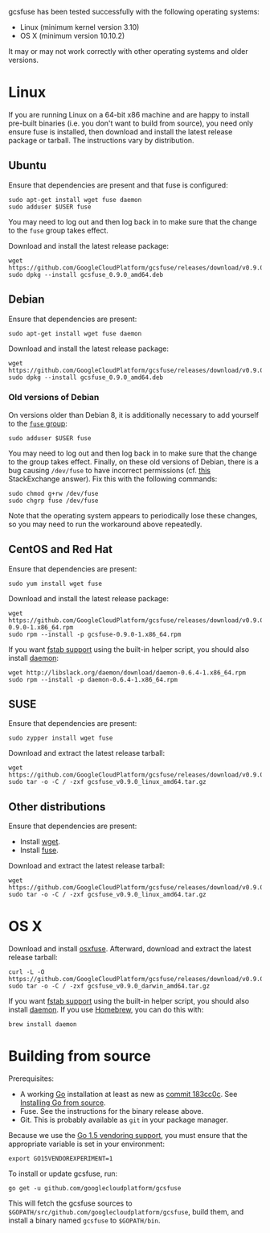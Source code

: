 
gcsfuse has been tested successfully with the following operating systems:

*   Linux (minimum kernel version 3.10)
*   OS X (minimum version 10.10.2)

It may or may not work correctly with other operating systems and older versions.


# Linux

If you are running Linux on a 64-bit x86 machine and are happy to install
pre-built binaries (i.e. you don't want to build from source), you need only
ensure fuse is installed, then download and install the latest release package
or tarball. The instructions vary by distribution.


## Ubuntu

Ensure that dependencies are present and that fuse is configured:

    sudo apt-get install wget fuse daemon
    sudo adduser $USER fuse

You may need to log out and then log back in to make sure that the change to
the `fuse` group takes effect.

Download and install the latest release package:

    wget https://github.com/GoogleCloudPlatform/gcsfuse/releases/download/v0.9.0/gcsfuse_0.9.0_amd64.deb
    sudo dpkg --install gcsfuse_0.9.0_amd64.deb


## Debian

Ensure that dependencies are present:

    sudo apt-get install wget fuse daemon

Download and install the latest release package:

    wget https://github.com/GoogleCloudPlatform/gcsfuse/releases/download/v0.9.0/gcsfuse_0.9.0_amd64.deb
    sudo dpkg --install gcsfuse_0.9.0_amd64.deb

### Old versions of Debian

On versions older than Debian 8, it is additionally necessary to add yourself
to the [`fuse` group][fuse-group]:

    sudo adduser $USER fuse

You may need to log out and then log back in to make sure that the change to
the group takes effect. Finally, on these old versions of Debian, there is a
bug causing `/dev/fuse` to have incorrect permissions (cf. [this][debian-bug]
StackExchange answer). Fix this with the following commands:

```
sudo chmod g+rw /dev/fuse
sudo chgrp fuse /dev/fuse
```

Note that the operating system appears to periodically lose these changes, so
you may need to run the workaround above repeatedly.

[fuse-group]: https://wiki.debian.org/SystemGroups
[debian-bug]: http://superuser.com/a/800016/429161


## CentOS and Red Hat

Ensure that dependencies are present:

    sudo yum install wget fuse

Download and install the latest release package:

    wget https://github.com/GoogleCloudPlatform/gcsfuse/releases/download/v0.9.0/gcsfuse-0.9.0-1.x86_64.rpm
    sudo rpm --install -p gcsfuse-0.9.0-1.x86_64.rpm

If you want [fstab support][fstab] using the built-in helper script, you should
also install [daemon][daemon]:

    wget http://libslack.org/daemon/download/daemon-0.6.4-1.x86_64.rpm
    sudo rpm --install -p daemon-0.6.4-1.x86_64.rpm

[fstab]: mounting.md
[daemon]: http://libslack.org/daemon/


## SUSE

Ensure that dependencies are present:

    sudo zypper install wget fuse

Download and extract the latest release tarball:

    wget https://github.com/GoogleCloudPlatform/gcsfuse/releases/download/v0.9.0/gcsfuse_v0.9.0_linux_amd64.tar.gz
    sudo tar -o -C / -zxf gcsfuse_v0.9.0_linux_amd64.tar.gz


## Other distributions

Ensure that dependencies are present:

*   Install [wget](http://www.gnu.org/software/wget/).
*   Install [fuse](http://fuse.sourceforge.net/).

Download and extract the latest release tarball:

    wget https://github.com/GoogleCloudPlatform/gcsfuse/releases/download/v0.9.0/gcsfuse_v0.9.0_linux_amd64.tar.gz
    sudo tar -o -C / -zxf gcsfuse_v0.9.0_linux_amd64.tar.gz



# OS X

Download and install [osxfuse][]. Afterward, download and extract the latest
release tarball:

    curl -L -O https://github.com/GoogleCloudPlatform/gcsfuse/releases/download/v0.9.0/gcsfuse_v0.9.0_darwin_amd64.tar.gz
    sudo tar -o -C / -zxf gcsfuse_v0.9.0_darwin_amd64.tar.gz

[osxfuse]: https://osxfuse.github.io/

If you want [fstab support][fstab] using the built-in helper script, you should
also install [daemon][daemon]. If you use [Homebrew][homebrew], you can do this
with:

    brew install daemon

[fstab]: mounting.md
[daemon]: http://libslack.org/daemon/
[homebrew]: http://brew.sh/



# Building from source

Prerequisites:

*   A working [Go][go] installation at least as new as [commit
    183cc0c][183cc0c]. See [Installing Go from source][go-setup].
*   Fuse. See the instructions for the binary release above.
*   Git. This is probably available as `git` in your package manager.

Because we use the [Go 1.5 vendoring support][183cc0c], you must ensure that
the appropriate variable is set in your environment:

    export GO15VENDOREXPERIMENT=1

To install or update gcsfuse, run:

    go get -u github.com/googlecloudplatform/gcsfuse

This will fetch the gcsfuse sources to
`$GOPATH/src/github.com/googlecloudplatform/gcsfuse`, build them, and install a
binary named `gcsfuse` to `$GOPATH/bin`.

[go]: http://tip.golang.org/doc/install/source
[183cc0c]: https://github.com/golang/go/commit/183cc0c
[go-setup]: http://golang.org/doc/code.html
